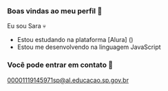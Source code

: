 ### Boas vindas ao meu perfil 💜 

Eu sou Sara 💀

- Estou estudando na plataforma [Alura] ()
- Estou me desenvolvendo na linguagem JavaScript





 ### Você pode entrar em contato 📧

 00001119145971sp@al.educacao.sp.gov.br




 ![]()
